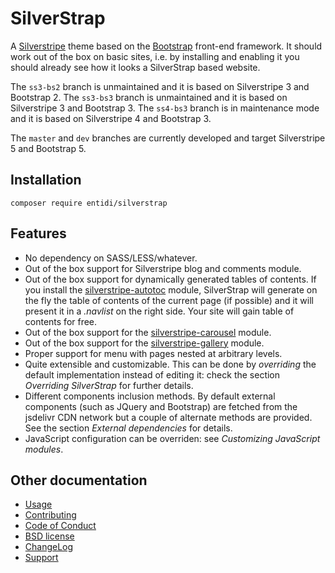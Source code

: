 SilverStrap
===========

A [Silverstripe](https://www.silverstripe.org/) theme based on the
[Bootstrap](http://getbootstrap.com/) front-end framework. It should
work out of the box on basic sites, i.e. by installing and enabling it you
should already see how it looks a SilverStrap based website.

The `ss3-bs2` branch is unmaintained and it is based on Silverstripe 3
and Bootstrap 2. The `ss3-bs3` branch is unmaintained and it is based on
Silverstripe 3 and Bootstrap 3. The `ss4-bs3` branch is in maintenance
mode and it is based on Silverstripe 4 and Bootstrap 3.

The `master` and `dev` branches are currently developed and target
Silverstripe 5 and Bootstrap 5.


Installation
------------

    composer require entidi/silverstrap


Features
--------

* No dependency on SASS/LESS/whatever.
* Out of the box support for Silverstripe blog and comments module.
* Out of the box support for dynamically generated tables of contents.
  If you install the [silverstripe-autotoc](https://github.com/ntd/silverstripe-autotoc)
  module, SilverStrap will generate on the fly the table of contents of
  the current page (if possible) and it will present it in a _.navlist_
  on the right side. Your site will gain table of contents for free.
* Out of the box support for the
  [silverstripe-carousel](https://github.com/ntd/silverstripe-carousel/)
  module.
* Out of the box support for the
  [silverstripe-gallery](https://github.com/ntd/silverstripe-gallery/)
  module.
* Proper support for menu with pages nested at arbitrary levels.
* Quite extensible and customizable. This can be done by _overriding_
  the default implementation instead of editing it: check the section
  *Overriding SilverStrap* for further details.
* Different components inclusion methods. By default external components
  (such as JQuery and Bootstrap) are fetched from the jsdelivr CDN
  network but a couple of alternate methods are provided. See the
  section *External dependencies* for details.
* JavaScript configuration can be overriden: see *Customizing JavaScript
  modules*.


Other documentation
-------------------

* [Usage](docs/en/usage.md)
* [Contributing](CONTRIBUTING.md)
* [Code of Conduct](https://docs.silverstripe.org/en/contributing/code_of_conduct)
* [BSD license](LICENSE.md)
* [ChangeLog](CHANGELOG.md)
* [Support](docs/en/support.md)
